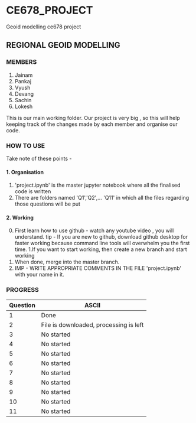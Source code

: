 # CE678_PROJECT
 Geoid modelling ce678 project
## REGIONAL GEOID MODELLING
### MEMBERS
1. Jainam
2. Pankaj
3. Vyush
4. Devang
5. Sachin
6. Lokesh

This is our main working folder. Our project is very big , so this will help keeping track of the changes made by each member and organise our code.
### HOW TO USE
Take note of these points - 
#### 1. Organisation
1. 'project.ipynb' is the master jupyter notebook where all the finalised code is written 
2. There are folders named 'Q1','Q2',... 'Q11' in which all the files regarding those questions will be put
#### 2. Working
0. First learn how to use github - watch any  youtube video , you will understand.
tip - If you are new to github, download github desktop for faster working because command line tools will overwhelm you the first time.
1.If you want to start working, then create a new branch and start working
2. When done, merge into the master branch.
3. IMP - WRITE APPROPRIATE COMMENTS IN THE  FILE 'project.ipynb' with your name in it.  
### PROGRESS

|        Question        |ASCII                          |
|----------------|-------------------------------|
|1				 |    Done        |
|2               | File is downloaded, processing is left |          |
|3               |No started|
|4               |No started|
|5               |No started|
|6               |No started|
|7               |No started|
|8               |No started|
|9               |No started|
|10              |No started|
|11              |No started|